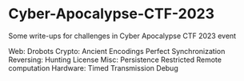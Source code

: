 # Cyber-Apocalypse-CTF-2023
Some write-ups for challenges in Cyber Apocalypse CTF 2023 event


Web:
    Drobots
Crypto:
    Ancient Encodings
    Perfect Synchronization
Reversing:
    Hunting License
Misc:
    Persistence 
    Restricted 
    Remote computation
Hardware:
    Timed Transmission
    Debug
